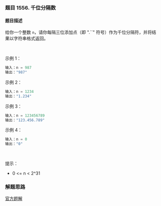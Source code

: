 ### 题目 1556. 千位分隔数
#### 题目描述
给你一个整数 `n`，请你每隔三位添加点（即 ".``" 符号）作为千位分隔符，并将结果以字符串格式返回。

 

示例 1：

```js
输入：n = 987
输出："987"
```
示例 2：

```js
输入：n = 1234
输出："1.234"
```
示例 3：

```js
输入：n = 123456789
输出："123.456.789"
```
示例 4：

```js
输入：n = 0
输出："0"
```
 

提示：

- 0 <= n < 2^31


### 解题思路
[官方题解](https://leetcode-cn.com/problems/thousand-separator/solution/qian-wei-fen-ge-shu-by-leetcode-solution/)